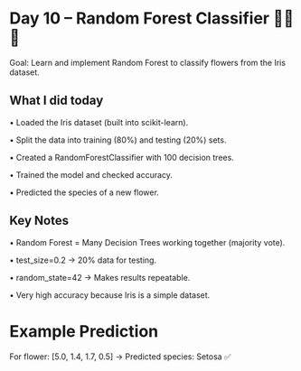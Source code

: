 # Day 10 – Random Forest Classifier 🌳🌳🌳
Goal: Learn and implement Random Forest to classify flowers from the Iris dataset.

## What I did today

• Loaded the Iris dataset (built into scikit-learn).

• Split the data into training (80%) and testing (20%) sets.

• Created a RandomForestClassifier with 100 decision trees.

• Trained the model and checked accuracy.

• Predicted the species of a new flower.

## Key Notes

• Random Forest = Many Decision Trees working together (majority vote).

• test_size=0.2 → 20% data for testing.

• random_state=42 → Makes results repeatable.

• Very high accuracy because Iris is a simple dataset.

# Example Prediction
For flower:
[5.0, 1.4, 1.7, 0.5] → Predicted species: Setosa ✅